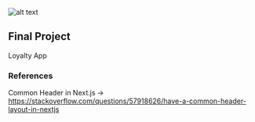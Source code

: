 
![alt text](https://github.com/jgrantprog1993/project_PWA_test1/blob/main/public/images/playstore.png)

## Final Project
Loyalty App

### References
Common Header in Next.js -> https://stackoverflow.com/questions/57918626/have-a-common-header-layout-in-nextjs 